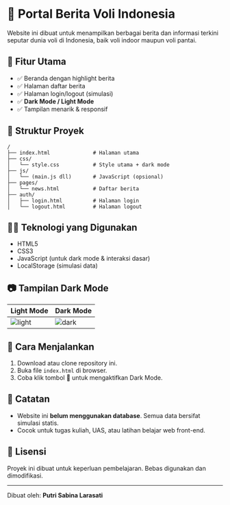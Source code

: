 # 🏐 Portal Berita Voli Indonesia

Website ini dibuat untuk menampilkan berbagai berita dan informasi terkini seputar dunia voli di Indonesia, baik voli indoor maupun voli pantai.

## 🌟 Fitur Utama

- ✅ Beranda dengan highlight berita
- ✅ Halaman daftar berita
- ✅ Halaman login/logout (simulasi)
- ✅ **Dark Mode / Light Mode**
- ✅ Tampilan menarik & responsif

## 📁 Struktur Proyek

```
/
├── index.html              # Halaman utama
├── css/
│   └── style.css           # Style utama + dark mode
├── js/
│   └── (main.js dll)       # JavaScript (opsional)
├── pages/
│   └── news.html           # Daftar berita
├── auth/
│   ├── login.html          # Halaman login
│   └── logout.html         # Halaman logout
```

## 🧑‍💻 Teknologi yang Digunakan

- HTML5
- CSS3
- JavaScript (untuk dark mode & interaksi dasar)
- LocalStorage (simulasi data)

## 📷 Tampilan Dark Mode

| Light Mode | Dark Mode |
|------------|-----------|
| ![light](https://via.placeholder.com/300x180?text=Light+Mode) | ![dark](https://via.placeholder.com/300x180?text=Dark+Mode) |

## 🚀 Cara Menjalankan

1. Download atau clone repository ini.
2. Buka file `index.html` di browser.
3. Coba klik tombol 🌙 untuk mengaktifkan Dark Mode.

## 📌 Catatan

- Website ini **belum menggunakan database**. Semua data bersifat simulasi statis.
- Cocok untuk tugas kuliah, UAS, atau latihan belajar web front-end.

## 📝 Lisensi

Proyek ini dibuat untuk keperluan pembelajaran. Bebas digunakan dan dimodifikasi.

---

Dibuat oleh: **Putri Sabina Larasati**
